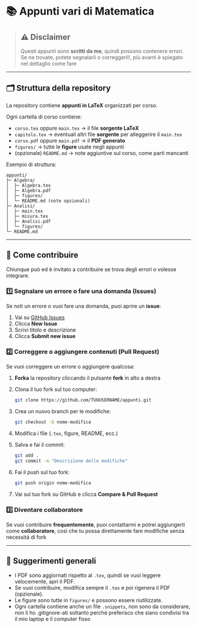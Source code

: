 # 📚 Appunti vari di Matematica

> ## ⚠️ Disclaimer
>
> Questi appunti sono **scritti da me**, quindi possono contenere errori.
> Se ne trovate, potete segnalarli o correggerli!, più avanti è spiegato nel
> dettaglio come fare

---

## 🗂 Struttura della repository

La repository contiene **appunti in LaTeX** organizzati per corso.

Ogni cartella di corso contiene:

- `corso.tex` oppure `main.tex` → il file **sorgente LaTeX**
- `capitolo.tex` -> eventuali altri file **sorgente** per alleggerire il `main.tex`
- `corso.pdf` oppure `main.pdf` → il **PDF generato**
- `figures/` → tutte le **figure** usate negli appunti
- (opzionale) `README.md` → note aggiuntive sul corso, come parti mancanti

Esempio di struttura:

```
appunti/
├─ Algebra/
│  ├─ Algebra.tex
│  ├─ Algebra.pdf
│  ├─ figures/
│  └─ README.md (note opzionali)
├─ Analisi/
│  ├─ main.tex
│  ├─ misura.tex
│  ├─ Analisi.pdf
│  └─ figures/
└─ README.md
```

---

## 🤝 Come contribuire

Chiunque può ed è invitato a contribuire se trova degli errori o volesse
integrare.

### 1️⃣ Segnalare un errore o fare una domanda (Issues)

Se noti un errore o vuoi fare una domanda, puoi aprire un **issue**:

1. Vai su [GitHub Issues](https://github.com/Oxke/appunti/issues)
2. Clicca **New Issue**
3. Scrivi titolo e descrizione
4. Clicca **Submit new issue**

### 2️⃣ Correggere o aggiungere contenuti (Pull Request)

Se vuoi correggere un errore o aggiungere qualcosa:

1. **Forka** la repository cliccando il pulsante **fork** in alto a destra
2. Clona il tuo fork sul tuo computer:

   ```bash
   git clone https://github.com/TUOUSERNAME/appunti.git
   ```

3. Crea un nuovo branch per le modifiche:

   ```bash
   git checkout -b nome-modifica
   ```

4. Modifica i file (`.tex`, figure, README, ecc.)
5. Salva e fai il commit:

   ```bash
   git add .
   git commit -m "Descrizione delle modifiche"
   ```

6. Fai il push sul tuo fork:

   ```bash
   git push origin nome-modifica
   ```

7. Vai sul tuo fork su GitHub e clicca **Compare & Pull Request**

### 3️⃣ Diventare collaboratore

Se vuoi contribuire **frequentemente**, puoi contattarmi e potrei aggiungerti come **collaboratore**, così che tu possa direttamente fare modifiche senza necessità di fork

---

## 📝 Suggerimenti generali

- I PDF sono aggiornati rispetto al `.tex`, quindi se vuoi leggere velocemente, apri il PDF.
- Se vuoi contribuire, modifica sempre il `.tex` e poi rigenera il PDF (opzionale).
- Le figure sono tutte in `figures/` e possono essere riutilizzate.
- Ogni cartella contiene anche un file `.snippets`, non sono da considerare, non li
  ho .gitignore-ati soltanto perché preferisco che siano condivisi tra il mio
  laptop e il computer fisso
